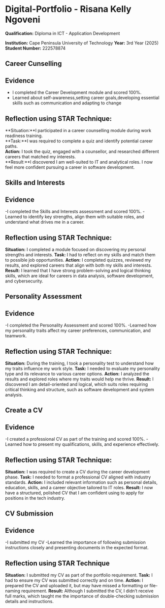 # Digital-Portfolio - Risana Kelly Ngoveni

**Qualification:** Diploma in ICT - Application Development

**Institution:** Cape Peninsula University of Technology
**Year:** 3rd Year (2025)
**Student Number:** 222578874

## Career Cunselling

## Evidence 
- I completed the Career Development module and scored 100%.
- Learned about self-awareness,setting career goals,developing essential skills such as communication and adapting to change

## Reflection using STAR Technique:
**Situation:**I participated in a career counselling module during work readiness training.  
**Task:**I was required to complete a quiz and identify potential career paths.  
**Action:** I took the quiz, engaged with a counsellor, and researched different careers that matched my interests.  
**Result:**I discovered I am well-suited to IT and analytical roles. I now feel more confident pursuing a career in software development.

## Skills and Interests


## Evidence 
-I completed the Skills and Interests assessment and scored 100%.
-Learned to identify key strengths, align them with suitable roles, and understand what drives me in a career.

## Reflection using STAR Technique:
**Situation:** I completed a module focused on discovering my personal strengths and interests.
**Task:** I had to reflect on my skills and match them to possible job opportunities.
**Action:** I completed quizzes, reviewed my results, and explored careers that align with both my skills and interests.
**Result:** I learned that I have strong problem-solving and logical thinking skills, which are ideal for careers in data analysis, software development, and cybersecurity.

## Personality Assessment

## Evidence 
-I completed the Personality Assessment and scored 100%.
-Learned how my personality traits affect my career preferences, communication, and teamwork.

## Reflection using STAR Technique:
**Situation:** During the training, I took a personality test to understand how my traits influence my work style.
**Task:** I needed to evaluate my personality type and its relevance to various career options.
**Action:** I analyzed the results and explored roles where my traits would help me thrive.
**Result:** I discovered I am detail-oriented and logical, which suits roles requiring critical thinking and structure, such as software development and system analysis.

## Create a CV

## Evidence 
-I created a professional CV as part of the training and scored 100%.
-Learned how to present my qualifications, skills, and experience effectively.

## Reflection using STAR Technique:

**Situation:** I was required to create a CV during the career development phase.
**Task:** I needed to format a professional CV aligned with industry standards.
**Action:** I included relevant information such as personal details, education, skills, and a career objective tailored to IT roles.
**Result:** I now have a structured, polished CV that I am confident using to apply for positions in the tech industry.

## CV Submission

## Evidence
-I submitted my CV 
-Learned the importance of following submission instructions closely and presenting documents in the expected format.

## Reflection using STAR Technique

**Situation:** I submitted my CV as part of the portfolio requirement.
**Task:** I had to ensure my CV was submitted correctly and on time.
**Action:** I prepared the CV and uploaded it, but may have missed a formatting or file-naming requirement.
**Result:** Although I submitted the CV, I didn’t receive full marks, which taught me the importance of double-checking submission details and instructions.




















